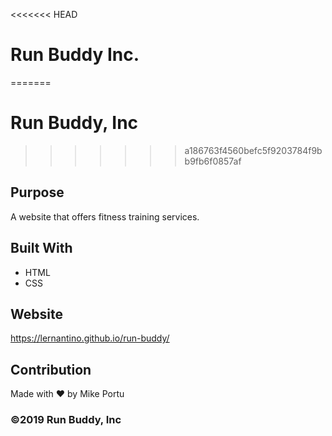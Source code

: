 <<<<<<< HEAD
# Run Buddy Inc.
=======
# Run Buddy, Inc
>>>>>>> a186763f4560befc5f9203784f9bb9fb6f0857af

## Purpose
A website that offers fitness training services. 

## Built With
* HTML
* CSS

## Website
https://lernantino.github.io/run-buddy/

## Contribution
Made with ❤️ by Mike Portu

### ©️2019 Run Buddy, Inc 
